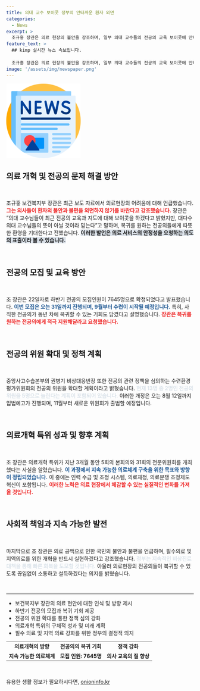 ```yaml
---
title: 의대 교수 보이콧 정부의 안타까운 환자 외면
categories:
  - News
excerpt: >
  조규홍 장관은 의료 현장의 불안을 강조하며, 일부 의대 교수들의 전공의 교육 보이콧에 안타까움을 표명했다. 그는 전공의 복귀를 촉구하며 안정적인 의료체계 구축을 위한 개혁 방안을 제시했다.
feature_text: >
  ## kimp 실시간 뉴스 속보입니다.

  조규홍 장관은 의료 현장의 불안을 강조하며, 일부 의대 교수들의 전공의 교육 보이콧에 안타까움을 표명했다. 그는 전공의 복귀를 촉구하며 안정적인 의료체계 구축을 위한 개혁 방안을 제시했다.
image: '/assets/img/newspaper.png'
---
```


<p><img src="/assets/img/newspaper.png" alt="kimplant 속보" /></p>

<h2 data-ke-size="size26">의료 개혁 및 전공의 문제 해결 방안</h2>

<p data-ke-size="size16">&nbsp;</p>

<p>조규홍 보건복지부 장관은 최근 보도 자료에서 의료현장의 어려움에 대해 언급했습니다. <b><span style="color: #ee2323;">그는 의사들이 환자의 불안과 불편을 외면하지 않기를 바란다고 강조했습니다.</span></b> 장관은 “의대 교수님들이 최근 전공의 교육과 지도에 대해 보이콧을 하겠다고 밝혔지만, 대다수 의대 교수님들의 뜻이 아닐 것이라 믿는다”고 말하며, 복귀를 원하는 전공의들에게 따뜻한 환영을 기대한다고 전했습니다. <b><span style="background-color: #21538527;">이러한 발언은 의료 서비스의 안정성을 요청하는 의도의 표출이라 볼 수 있습니다.</span></b></p>

<p data-ke-size="size16">&nbsp;</p>

<h2 data-ke-size="size26">전공의 모집 및 교육 방안</h2>

<p data-ke-size="size16">&nbsp;</p>

<p>조 장관은 22일자로 하반기 전공의 모집인원이 7645명으로 확정되었다고 발표했습니다. <b><span style="color: #1a5490;">이번 모집은 오는 31일까지 진행되며, 9월부터 수련이 시작될 예정입니다.</span></b> 특히, 사직한 전공의가 동년 차에 복귀할 수 있는 기회도 담겼다고 설명했습니다. <b><span style="color: #ee2323;">장관은 복귀를 원하는 전공의에게 적극 지원해달라고 요청했습니다.</span></b></p>

<p data-ke-size="size16">&nbsp;</p>

<h2 data-ke-size="size26">전공의 위원 확대 및 정책 계획</h2>

<p data-ke-size="size16">&nbsp;</p>

<p>중앙사고수습본부의 권병기 비상대응반장 또한 전공의 관련 정책을 심의하는 수련환경평가위원회의 전공의 위원을 확대할 계획이라고 밝혔습니다. <b><span style="color: #21538527;">현재 13명 중 2명인 전공의 위원을 5명으로 늘린다는 계획이 포함되어 있습니다.</span></b> 이러한 개정은 오는 8월 12일까지 입법예고가 진행되며, 11월부터 새로운 위원회가 출범할 예정입니다.</p>

<p data-ke-size="size16">&nbsp;</p>

<h2 data-ke-size="size26">의료개혁 특위 성과 및 향후 계획</h2>

<p data-ke-size="size16">&nbsp;</p>

<p>조 장관은 의료개혁 특위가 지난 3개월 동안 5회의 본회의와 31회의 전문위원회를 개최했다는 사실을 알렸습니다. <b><span style="color: #1a5490;">이 과정에서 지속 가능한 의료체계 구축을 위한 목표와 방향이 정립되었습니다.</span></b> 이 중에는 인력 수급 및 조정 시스템, 의료재정, 의료분쟁 조정제도 혁신이 포함됩니다. <b><span style="color: #ee2323;">이러한 노력은 의료 현장에서 체감할 수 있는 실질적인 변화를 가져올 것입니다.</span></b></p>

<p data-ke-size="size16">&nbsp;</p>

<h2 data-ke-size="size26">사회적 책임과 지속 가능한 발전</h2>

<p data-ke-size="size16">&nbsp;</p>

<p>마지막으로 조 장관은 의료 공백으로 인한 국민의 불안과 불편을 언급하며, 필수의료 및 지역의료를 위한 개혁을 반드시 실현하겠다고 강조했습니다. <b><span style="color: #21538527;">정부는 지속적인 비상진료 대책을 통해 빠른 회복을 도모할 것입니다.</span></b> 아울러 의료현장의 전공의들이 복귀할 수 있도록 끊임없이 소통하고 설득하겠다는 의지를 밝혔습니다.</p>

<p data-ke-size="size16">&nbsp;</p>

<hr />

<ul>
  <li> 보건복지부 장관의 의료 현안에 대한 인식 및 방향 제시 </li>
  <li> 하반기 전공의 모집과 복귀 기회 제공 </li>
  <li> 전공의 위원 확대를 통한 정책 심의 강화 </li>
  <li> 의료개혁 특위의 구체적 성과 및 미래 계획 </li>
  <li> 필수 의료 및 지역 의료 강화를 위한 정부의 결정적 의지</li>
</ul>

<table style="width: 100%;">
  <tr>
    <td style="text-align: center; height: 17px;"><b>의료개혁의 방향</b></td>
    <td style="text-align: center; height: 17px;"><b>전공의의 복귀 기회</b></td>
    <td style="text-align: center; height: 17px;"><b>정책 강화</b></td>
  </tr>
  <tr>
    <td style="text-align: center; height: 17px;"><b>지속 가능한 의료체계</b></td>
    <td style="text-align: center; height: 17px;"><b>모집 인원: 7645명</b></td>
    <td style="text-align: center; height: 17px;"><b>의사 교육의 질 향상</b></td>
  </tr>
</table>

<p data-ke-size="size16">&nbsp;</p>
유용한 생활 정보가 필요하시다면, <a href="https://onioninfo.kr" rel="dofollow">onioninfo.kr</a>


